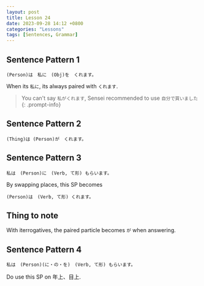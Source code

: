 ```yaml
--- 
layout: post 
title: Lesson 24
date: 2023-09-28 14:12 +0800 
categories: "Lessons"
tags: [Sentences, Grammar]
---
```


## Sentence Pattern 1
```
(Person)は　私に　(Obj)を　くれます。
```
When its `私に`, its always paired with `くれます`. 

> You can't say `私がくれます`, Sensei recommended to use `自分で買いました`
{: .prompt-info}

## Sentence Pattern 2
```
(Thing)は (Person)が　くれます。
```

## Sentence Pattern 3
```
私は　(Person)に　(Verb, て形) もらいます。
```

By swapping places, this SP becomes
```
(Person)は　(Verb, て形) くれます。
```

## Thing to note
With iterrogatives, the paired particle becomes `が` when answering.

## Sentence Pattern 4
```
私は　(Person)(に・の・を)　(Verb, て形) もらいます。
```
Do use this SP on 年上、目上.
